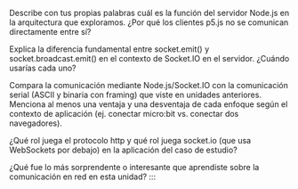 Describe con tus propias palabras cuál es la función del servidor Node.js en la arquitectura que exploramos. 
¿Por qué los clientes p5.js no se comunican directamente entre sí?

Explica la diferencia fundamental entre socket.emit() y socket.broadcast.emit() en el contexto de Socket.IO en el servidor.
¿Cuándo usarías cada uno?

Compara la comunicación mediante Node.js/Socket.IO con la comunicación serial (ASCII y binaria con framing) que viste en unidades anteriores.
Menciona al menos una ventaja y una desventaja de cada enfoque según el contexto de aplicación (ej. conectar micro:bit vs. conectar dos navegadores).

¿Qué rol juega el protocolo http y qué rol juega socket.io (que usa WebSockets por debajo) en la aplicación del caso de estudio?

¿Qué fue lo más sorprendente o interesante que aprendiste sobre la comunicación en red en esta unidad? :::

